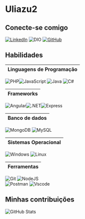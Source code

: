 
# Uliazu2

## Conecte-se comigo
[![LinkedIn](https://img.shields.io/badge/LinkedIn-0077B5?style=for-the-badge&logo=linkedin&logoColor=white)](https://www.linkedin.com/in/ulisses915/)
![DIO](https://img.shields.io/badge/DIO.ME-0077B5?style=for-the-badge&logo=dio&logoColor=white)
 [![GitHub](https://img.shields.io/badge/GitHub-100000?style=for-the-badge&logo=github&logoColor=white)](https://github.com/uliazu2) 
## Habilidades

|Linguagens de Programação|
|-----------|
![PHP](https://img.shields.io/badge/PHP-777BB4?style=for-the-badge&logo=php&logoColor=white)![JavaScript](https://img.shields.io/badge/JavaScript-F7DF1E?style=for-the-badge&logo=javascript&logoColor=black) ![Java](https://img.shields.io/badge/java-%23ED8B00.svg?style=for-the-badge&logo=openjdk&logoColor=white) ![C#](https://img.shields.io/badge/C%23-239120?style=for-the-badge&logo=c-sharp&logoColor=white) 

|Frameworks|
|-----------|
![Angular](https://img.shields.io/badge/Angular-DD0031?style=for-the-badge&logo=angular&logoColor=white)![.NET](https://img.shields.io/badge/.NET-5C2D91?style=for-the-badge&logo=.net&logoColor=white)![Express](https://img.shields.io/badge/express.js-%23404d59.svg?style=for-the-badge&logo=express&logoColor=%2361DAFB)

|Banco de dados|
|-----------|
 ![MongoDB](https://img.shields.io/badge/MongoDB-%234ea94b.svg?style=for-the-badge&logo=mongodb&logoColor=white) 
 ![MySQL](https://img.shields.io/badge/MySQL-00000F?style=for-the-badge&logo=mysql&logoColor=white) 

|Sistemas Operacional|
|-----------|
 ![Windows](https://img.shields.io/badge/Windows-000?style=for-the-badge&logo=windows&logoColor=2CA5E0) 
 ![Linux](https://img.shields.io/badge/Linux-000?style=for-the-badge&logo=linux&logoColor=FCC624) 

|Ferramentas|
|-----------|
 ![Git](https://img.shields.io/badge/GIT-E44C30?style=for-the-badge&logo=git&logoColor=white)
  ![NodeJS](https://img.shields.io/badge/node.js-6DA55F?style=for-the-badge&logo=node.js&logoColor=white)  
![Postman](https://img.shields.io/badge/Postman-FF6C37.svg?style=for-the-badge&logo=Postman&logoColor=white) 
 ![Vscode](https://img.shields.io/badge/Vscode-007ACC?style=for-the-badge&logo=visual-studio-code&logoColor=white) 

## Minhas contribuições

![GitHub Stats](https://github-readme-stats.vercel.app/api?username=SEUUSERNAME&theme=transparent&bg_color=000&border_color=30A3DC&show_icons=true&icon_color=30A3DC&title_color=E94D5F&text_color=FFF)
